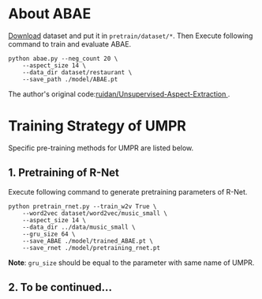
# About ABAE

[Download](https://drive.google.com/open?id=1L4LRi3BWoCqJt5h45J2GIAW9eP_zjiNc)
dataset and put it in `pretrain/dataset/*`.
Then Execute following command to train and evaluate ABAE.

```shell script
python abae.py --neg_count 20 \
    --aspect_size 14 \
    --data_dir dataset/restaurant \
    --save_path ./model/ABAE.pt
```

The author's original code:[ruidan/Unsupervised-Aspect-Extraction
](https://github.com/ruidan/Unsupervised-Aspect-Extraction).


# Training Strategy of UMPR

Specific pre-training methods for UMPR are listed below.

## 1. Pretraining of R-Net

Execute following command to generate pretraining parameters of R-Net. 
```shell script
python pretrain_rnet.py --train_w2v True \
    --word2vec dataset/word2vec/music_small \
    --aspect_size 14 \
    --data_dir ../data/music_small \
    --gru_size 64 \
    --save_ABAE ./model/trained_ABAE.pt \
    --save_rnet ./model/pretraining_rnet.pt
```
**Note**: `gru_size` should be equal to the parameter with same name of UMPR.

## 2. To be continued...
